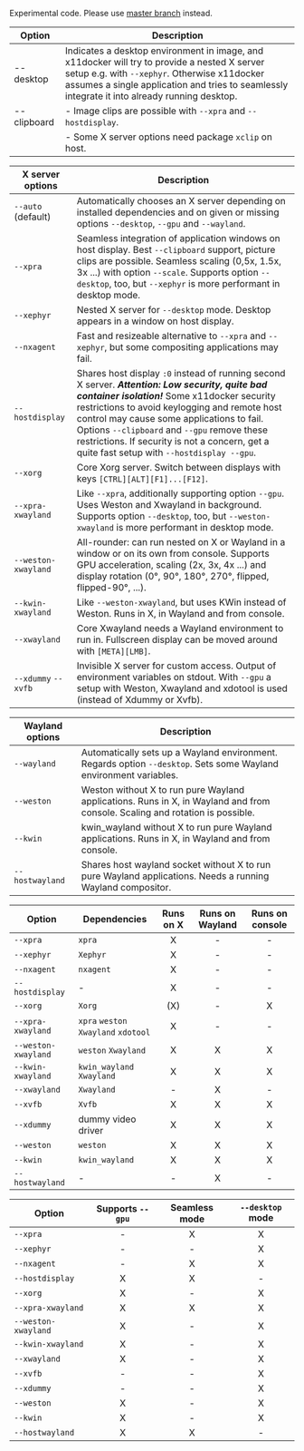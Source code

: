 Experimental code. Please use [master branch](https://github.com/mviereck/x11docker) instead.



| Option | Description |
| --- | --- |
| --desktop | Indicates a desktop environment in image, and x11docker will try to provide a nested X server setup e.g. with `--xephyr`. Otherwise x11docker assumes a single application and tries to seamlessly integrate it into already running desktop. | 
| --clipboard | - Image clips are possible with `--xpra` and `--hostdisplay`. 
|             | - Some X server options need package `xclip` on host. |


| X server options | Description |
| --- | --- |
| `--auto` (default) | Automatically chooses an X server depending on installed dependencies and on given or missing options `--desktop`, `--gpu` and `--wayland`. |
| `--xpra` | Seamless integration of application windows on host display. Best `--clipboard` support, picture clips are possible.  Seamless scaling (0,5x, 1.5x, 3x ...) with option `--scale`. Supports option `--desktop`, too, but `--xephyr` is more performant in desktop mode. |
| `--xephyr` | Nested X server for `--desktop`  mode. Desktop appears in a window on host display. |
| `--nxagent` | Fast and resizeable alternative to `--xpra` and `--xephyr`, but some compositing applications may fail. |
| `--hostdisplay` | Shares host display `:0` instead of running second X server. ***Attention: Low security, quite bad container isolation!*** Some x11docker security restrictions to avoid keylogging and remote host control may cause some applications to fail. Options `--clipboard` and `--gpu` remove these restrictions. If security is not a concern, get a quite fast setup with `--hostdisplay --gpu`. |
| `--xorg` | Core Xorg server. Switch between displays with keys `[CTRL][ALT][F1]...[F12]`. |
| `--xpra-xwayland` | Like `--xpra`, additionally supporting option `--gpu`. Uses Weston and Xwayland in background. Supports option `--desktop`, too, but `--weston-xwayland` is more performant in desktop mode. |
| `--weston-xwayland` | All-rounder: can run nested on X or Wayland in a window or on its own from console. Supports GPU acceleration, scaling (2x, 3x, 4x ...) and display rotation (0°, 90°, 180°, 270°, flipped, flipped-90°, ...). |
| `--kwin-xwayland` | Like `--weston-xwayland`, but uses KWin instead of Weston. Runs in X, in Wayland and from console. |
| `--xwayland` | Core Xwayland needs a Wayland environment to run in. Fullscreen display can be moved around with `[META][LMB]`. |
| `--xdummy` `--xvfb` | Invisible X server for custom access. Output of environment variables on stdout. With `--gpu` a setup with Weston, Xwayland and xdotool is used (instead of Xdummy or Xvfb). |

| Wayland options | Description |
| --- | --- |
| `--wayland` | Automatically sets up a Wayland environment. Regards option `--desktop`. Sets some Wayland environment variables. |
| `--weston` | Weston without X to run pure Wayland applications. Runs in X, in Wayland and from console. Scaling and rotation is possible. |
| `--kwin` | kwin_wayland without X to run pure Wayland applications. Runs in X, in Wayland and from console. |
| `--hostwayland` | Shares host wayland socket without X to run pure Wayland applications. Needs a running Wayland compositor. |

| Option | Dependencies | Runs on X | Runs on Wayland | Runs on console |
| --- | --- | :---: | :---: | :---: |
| `--xpra` | `xpra` | X | - | - |
| `--xephyr` | `Xephyr`| X | - | - |
| `--nxagent` | `nxagent`| X | - | - |
| `--hostdisplay` | - | X | - | - |
| `--xorg` | `Xorg`| (X) | - | X |
| `--xpra-xwayland` | `xpra` `weston` `Xwayland` `xdotool` | X | - | - |
| `--weston-xwayland` | `weston` `Xwayland` | X | X | X |
| `--kwin-xwayland` | `kwin_wayland` `Xwayland` | X | X | X |
| `--xwayland` | `Xwayland` | - | X | - |
| `--xvfb` | `Xvfb` | X | X | X |
| `--xdummy` | dummy video driver | X | X | X |
| `--weston` | `weston` | X | X | X |
| `--kwin` | `kwin_wayland` | X | X | X |
| `--hostwayland` | - | - | X | - |


| Option | Supports `--gpu` | Seamless mode | `--desktop` mode | 
| --- | :---: | :---: | :---: |
| `--xpra` | - | X | X |
| `--xephyr` | - | - | X |
| `--nxagent` | - | X | X |
| `--hostdisplay` | X | X | - |
| `--xorg` | X | - | X |
| `--xpra-xwayland` | X | X | X |
| `--weston-xwayland` | X | - | X |
| `--kwin-xwayland` | X | - | X |
| `--xwayland` | X | - | X |
| `--xvfb` | - | - | X |
| `--xdummy` | - | - | X |
| `--weston` | X | - | X |
| `--kwin` | X | - | X |
| `--hostwayland` | X | X | - |
